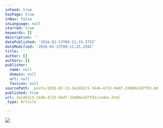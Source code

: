 ```yaml
---
inFeed: true
hasPage: true
inNav: false
inLanguage: null
starred: true
keywords: []
description: ''
datePublished: '2016-02-13T09:11:33.373Z'
dateModified: '2016-02-13T09:11:25.259Z'
title: ''
author: []
authors: []
publisher:
  name: null
  domain: null
  url: null
  favicon: null
sourcePath: _posts/2016-02-13-3a1462c5-164b-4715-94df-33400e3d7f93.md
published: true
url: 3a1462c5-164b-4715-94df-33400e3d7f93/index.html
_type: Article

---
```

![](https://the-grid-user-content.s3-us-west-2.amazonaws.com/372f92e5-2bd2-4f20-a7fb-f072d35e8b0f.png)